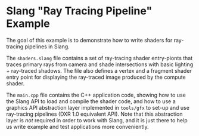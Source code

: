 Slang "Ray Tracing Pipeline" Example
======================================

The goal of this example is to demonstrate how to write shaders for ray-tracing pipelines in Slang.

The `shaders.slang` file contains a set of ray-tracing shader entry-pionts that traces primary rays from camera and shade intersections with basic lighting + ray-traced shadows. The file also defines a vertex and a fragment shader entry point for displaying the ray-traced image produced by the compute shader.

The `main.cpp` file contains the C++ application code, showing how to use the Slang API to load and compile the shader code, and how to use a graphics API abstraction layer implemented in `tools/gfx` to set-up and use ray-tracing pipelines (DXR 1.0 equivalent API).
Note that this abstraction layer is *not* required in order to work with Slang, and it is just there to help us write example and test applications more conveniently.